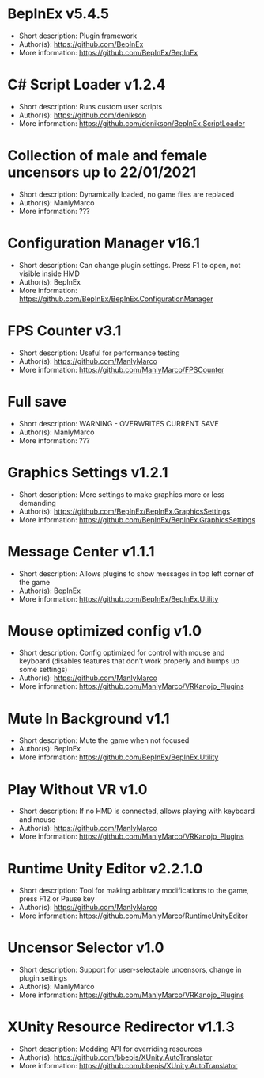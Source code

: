 # BepInEx v5.4.5
- Short description: Plugin framework
- Author(s):         https://github.com/BepInEx
- More information:  https://github.com/BepInEx/BepInEx

# C# Script Loader v1.2.4
- Short description: Runs custom user scripts
- Author(s):         https://github.com/denikson
- More information:  https://github.com/denikson/BepInEx.ScriptLoader

# Collection of male and female uncensors up to 22/01/2021
- Short description: Dynamically loaded, no game files are replaced
- Author(s):         ManlyMarco
- More information:  ???

# Configuration Manager v16.1
- Short description: Can change plugin settings. Press F1 to open, not visible inside HMD
- Author(s):         BepInEx
- More information:  https://github.com/BepInEx/BepInEx.ConfigurationManager

# FPS Counter v3.1
- Short description: Useful for performance testing
- Author(s):         https://github.com/ManlyMarco
- More information:  https://github.com/ManlyMarco/FPSCounter

# Full save
- Short description: WARNING - OVERWRITES CURRENT SAVE
- Author(s):         ManlyMarco
- More information:  ???

# Graphics Settings v1.2.1
- Short description: More settings to make graphics more or less demanding
- Author(s):         https://github.com/BepInEx/BepInEx.GraphicsSettings
- More information:  https://github.com/BepInEx/BepInEx.GraphicsSettings

# Message Center v1.1.1
- Short description: Allows plugins to show messages in top left corner of the game
- Author(s):         BepInEx
- More information:  https://github.com/BepInEx/BepInEx.Utility

# Mouse optimized config v1.0
- Short description: Config optimized for control with mouse and keyboard (disables features that don't work properly and bumps up some settings)
- Author(s):         https://github.com/ManlyMarco
- More information:  https://github.com/ManlyMarco/VRKanojo_Plugins

# Mute In Background v1.1
- Short description: Mute the game when not focused
- Author(s):         BepInEx
- More information:  https://github.com/BepInEx/BepInEx.Utility

# Play Without VR v1.0
- Short description: If no HMD is connected, allows playing with keyboard and mouse
- Author(s):         https://github.com/ManlyMarco
- More information:  https://github.com/ManlyMarco/VRKanojo_Plugins

# Runtime Unity Editor v2.2.1.0
- Short description: Tool for making arbitrary modifications to the game, press F12 or Pause key
- Author(s):         https://github.com/ManlyMarco
- More information:  https://github.com/ManlyMarco/RuntimeUnityEditor

# Uncensor Selector v1.0
- Short description: Support for user-selectable uncensors, change in plugin settings
- Author(s):         ManlyMarco
- More information:  https://github.com/ManlyMarco/VRKanojo_Plugins

# XUnity Resource Redirector v1.1.3
- Short description: Modding API for overriding resources
- Author(s):         https://github.com/bbepis/XUnity.AutoTranslator
- More information:  https://github.com/bbepis/XUnity.AutoTranslator

